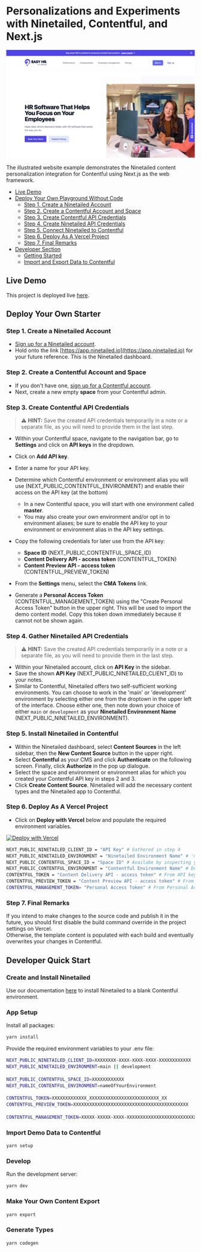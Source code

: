 # Personalizations and Experiments with Ninetailed, Contentful, and Next.js

![](docs/marketing-contentful-next.png)

The illustrated website example demonstrates the Ninetailed content personalization integration for Contentful using Next.js as the web framework.

- [Live Demo](#live-demo)
- [Deploy Your Own Playground Without Code](#deploy-your-own-playground-without-code)
  - [Step 1. Create a Ninetailed Account](#step-1-create-a-ninetailed-account)
  - [Step 2. Create a Contentful Account and Space](#step-2-create-a-contentful-account-and-space)
  - [Step 3. Create Contentful API Credentials](#step-3-create-contentful-api-credentials)
  - [Step 4. Create Ninetailed API Credentials](#step-4-create-ninetailed-api-credentials)
  - [Step 5. Connect Ninetailed to Contentful](#step-5-connect-ninetailed-to-contentful)
  - [Step 6. Deploy As A Vercel Project](#step-6-deploy-your-personal-playground-on-vercel)
  - [Step 7. Final Remarks](#step-7-final-remarks)
- [Developer Section](#developer-section)
  - [Getting Started](#getting-started)
  - [Import and Export Data to Contentful](#import-and-export-data-to-contentful)

## Live Demo

This project is deployed live [here](https://9t-ctfl-demo-app.vercel.app/).

## Deploy Your Own Starter

### Step 1. Create a Ninetailed Account

- [Sign up for a Ninetailed account](https://app.ninetailed.io/account/sign-up).
- Hold onto the link [https://app.ninetailed.io](https://app.ninetailed.io) for your future reference. This is the Ninetailed dashboard.

### Step 2. Create a Contentful Account and Space

- If you don't have one, [sign up for a Contentful account](https://www.contentful.com/sign-up/).
- Next, create a new empty **space** from your Contentful admin.

### Step 3. Create Contentful API Credentials

> ⚠️ **HINT:** Save the created API credentials temporarily in a note or a separate file, as you will need to provide them in the last step.

- Within your Contentful space, navigate to the navigation bar, go to **Settings** and click on **API keys** in the dropdown.
- Click on **Add API key**.
- Enter a name for your API key.
- Determine which Contentful environment or environment alias you will use (NEXT_PUBLIC_CONTENTFUL_ENVIRONMENT) and enable their access on the API key (at the bottom)
  - In a new Contentful space, you will start with one environment called **master**.
  - You may also create your own environment and/or opt in to environment aliases; be sure to enable the API key to your environment or environment alias in the API key settings.
- Copy the following credentials for later use from the API key:

  - **Space ID** (NEXT_PUBLIC_CONTENTFUL_SPACE_ID)
  - **Content Delivery API - access token** (CONTENTFUL_TOKEN)
  - **Content Preview API - access token** (CONTENTFUL_PREVIEW_TOKEN)

- From the **Settings** menu, select the **CMA Tokens** link.
- Generate a **Personal Access Token** (CONTENTFUL_MANAGEMENT_TOKEN) using the "Create Personal Access Token" button in the upper right. This will be used to import the demo content model. Copy this token down immediately because it cannot not be shown again.

### Step 4. Gather Ninetailed API Credentials

> ⚠️ **HINT:** Save the created API credentials temporarily in a note or a separate file, as you will need to provide them in the last step.

- Within your Ninetailed account, click on **API Key** in the sidebar.
- Save the shown **API Key** (NEXT_PUBLIC_NINETAILED_CLIENT_ID) to your notes.
- Similar to Contentful, Ninetailed offers two self-sufficient working environments. You can choose to work in the 'main' or 'development' environment by selecting either one from the droptown in the upper left of the interface. Choose either one, then note down your choice of either `main` or `development` as your **Ninetailed Environment Name** (NEXT_PUBLIC_NINETAILED_ENVIRONMENT).

### Step 5. Install Ninetailed in Contentful

- Within the Ninetailed dashboard, select **Content Sources** in the left sidebar, then the **New Content Source** button in the upper right.
- Select **Contentful** as your CMS and click **Authenticate** on the following screen. Finally, click **Authorize** in the pop up dialogue.
- Select the space and environment or environment alias for which you created your Contentful API key in steps 2 and 3.
- Click **Create Content Source**. Ninetailed will add the necessary content types and the Ninetailed app to Contentful.

### Step 6. Deploy As A Vercel Project

- Click on **Deploy with Vercel** below and populate the required environment variables.

[![Deploy with Vercel](https://vercel.com/button)](https://vercel.com/new/clone?repository-url=https%3A%2F%2Fgithub.com%2Fninetailed-inc%2Fninetailed-examples%2Ftree%2Fmain%2Fmarketing-contentful-next-app&env=NEXT_PUBLIC_NINETAILED_CLIENT_ID,NEXT_PUBLIC_NINETAILED_ENVIRONMENT,NEXT_PUBLIC_CONTENTFUL_SPACE_ID,NEXT_PUBLIC_CONTENTFUL_ENVIRONMENT,CONTENTFUL_TOKEN,CONTENTFUL_PREVIEW_TOKEN,CONTENTFUL_MANAGEMENT_TOKEN&project-name=ninetailed-marketing-contentful-next-app&repository-name=ninetailed-marketing-contentful-next-app&build-command=npm%20run%20build-and-setup)

```bash
NEXT_PUBLIC_NINETAILED_CLIENT_ID = "API Key" # Gathered in step 4
NEXT_PUBLIC_NINETAILED_ENVIRONMENT = "Ninetailed Environment Name" # 'main' or 'development', depending on your choice in step 4
NEXT_PUBLIC_CONTENTFUL_SPACE_ID = "Space ID" # Availabe by inspecting your API key created in step 3
NEXT_PUBLIC_CONTENTFUL_ENVIRONMENT = "Contentful Environment Name" # Default will be 'master' unless, from step 3
CONTENTFUL_TOKEN = "Content Delivery API - access token" # From API key created in step 3
CONTENTFUL_PREVIEW_TOKEN = "Content Preview API - access token" # From API key created in step 3
CONTENTFUL_MANAGEMENT_TOKEN= "Personal Access Token" # From Personal Access Token created in step 3
```

### Step 7. Final Remarks

If you intend to make changes to the source code and publish it in the future, you should first disable the build command override in the project settings on Vercel.\
Otherwise, the template content is populated with each build and eventually overwrites your changes in Contentful.

## Developer Quick Start

### Create and Install Ninetailed

Use our documentation [here](https://docs.ninetailed.io/setup/content-sources) to install Ninetailed to a blank Contentful environment.

### App Setup

Install all packages:

```bash
yarn install
```

Provide the required environment variables to your .env file:

```bash
NEXT_PUBLIC_NINETAILED_CLIENT_ID=XXXXXXXX-XXXX-XXXX-XXXX-XXXXXXXXXXXX
NEXT_PUBLIC_NINETAILED_ENVIRONMENT=main || development

NEXT_PUBLIC_CONTENTFUL_SPACE_ID=XXXXXXXXXXXX
NEXT_PUBLIC_CONTENTFUL_ENVIRONMENT=nameOfYourEnvironment

CONTENTFUL_TOKEN=XXXXXXXXXXXXX_XXXXXXXXXXXXXXXXXXXXXXXXXX_XX
CONTENTFUL_PREVIEW_TOKEN=XXXXXXXXXXXXXXXXXXXXXXXXXXXXXXXXXXXXXXXXXXX

CONTENTFUL_MANAGEMENT_TOKEN=XXXXX-XXXXX-XXXX-XXXXXXXXXXXXXXXXXXXXXXXXXXXXXXXX
```

### Import Demo Data to Contentful

```bash
yarn setup
```

### Develop

Run the development server:

```bash
yarn dev
```

### Make Your Own Content Export

```bash
yarn export
```

### Generate Types

```bash
yarn codegen
```
